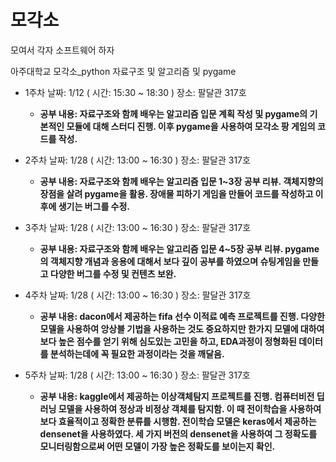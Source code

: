 # 모각소

모여서 각자 소프트웨어 하자

아주대학교 모각소_python 자료구조 및 알고리즘 및 pygame

- 1주차 날짜: 1/12 ( 시간: 15:30 ~ 18:30 ) 장소: 팔달관 317호

  - **공부 내용: 자료구조와 함께 배우는 알고리즘 입문 계획 작성 및 pygame의 기본적인 모듈에 대해 스터디 진행. 이후 pygame을 사용하여 모각소 팡 게임의 코드를 작성.**

- 2주차 날짜: 1/28 ( 시간: 13:00 ~ 16:30 ) 장소: 팔달관 317호

  - **공부 내용: 자료구조와 함께 배우는 알고리즘 입문 1~3장 공부 리뷰. 객체지향의 장점을 살려 pygame을 활용. 장애물 피하기 게임을 만들어 코드를 작성하고 이후에 생기는 버그를 수정.**

- 3주차 날짜: 1/28 ( 시간: 13:00 ~ 16:30 ) 장소: 팔달관 317호

  - **공부 내용: 자료구조와 함께 배우는 알고리즘 입문 4~5장 공부 리뷰. pygame의 객체지향 개념과 응용에 대해서 보다 깊이 공부를 하였으며 슈팅게임을 만들고 다양한 버그를 수정 및 컨텐츠 보완.**

- 4주차 날짜: 1/28 ( 시간: 13:00 ~ 16:30 ) 장소: 팔달관 317호

  - **공부 내용: dacon에서 제공하는 fifa 선수 이적료 예측 프로젝트를 진행. 다양한 모델을 사용하여 앙상블 기법을 사용하는 것도 중요하지만 한가지 모델에 대하여 보다 높은 점수를 얻기 위해 심도있는 고민을 하고, EDA과정이 정형화된 데이터를 분석하는데에 꼭 필요한 과정이라는 것을 깨달음.**

- 5주차 날짜: 1/28 ( 시간: 13:00 ~ 16:30 ) 장소: 팔달관 317호

  - **공부 내용: kaggle에서 제공하는 이상객체탐지 프로젝트를 진행. 컴퓨터비전 딥러닝 모델을 사용하여 정상과 비정상 객체를 탐지함. 이 때 전이학습을 사용하여 보다 효율적이고 정확한 분류를 시행함. 전이학습 모델은 keras에서 제공하는 densenet을 사용하였다. 세 가지 버전의 densenet을 사용하여 그 정확도를 모니터링함으로써 어떤 모델이 가장 높은 정확도를 보이는지 확인.**
